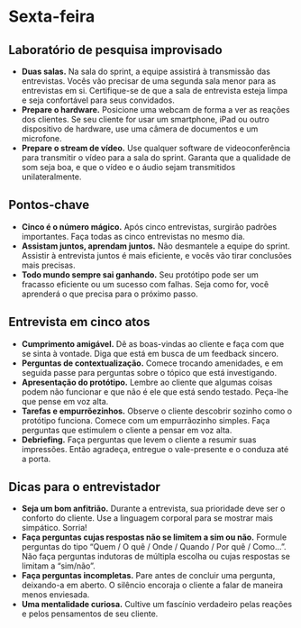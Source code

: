 # Sexta-feira

## Laboratório de pesquisa improvisado
- **Duas salas.** Na sala do sprint, a equipe assistirá à transmissão das entrevistas. Vocês vão precisar de uma segunda sala menor para as entrevistas em si. Certifique-se de que a sala de entrevista esteja limpa e seja confortável para seus convidados.
- **Prepare o hardware.** Posicione uma webcam de forma a ver as reações dos clientes. Se seu cliente for usar um smartphone, iPad ou outro dispositivo de hardware, use uma câmera de documentos e um microfone.
- **Prepare o stream de vídeo.** Use qualquer software de videoconferência para transmitir o vídeo para a sala do sprint. Garanta que a qualidade de som seja boa, e que o vídeo e o áudio sejam transmitidos unilateralmente.

## Pontos-chave
- **Cinco é o número mágico.** Após cinco entrevistas, surgirão padrões importantes. Faça todas as cinco entrevistas no mesmo dia.
- **Assistam juntos, aprendam juntos.** Não desmantele a equipe do sprint. Assistir à entrevista juntos é mais eficiente, e vocês vão tirar conclusões mais precisas.
- **Todo mundo sempre sai ganhando.** Seu protótipo pode ser um fracasso eficiente ou um sucesso com falhas. Seja como for, você aprenderá o que precisa para o próximo passo.

## Entrevista em cinco atos
- **Cumprimento amigável.** Dê as boas-vindas ao cliente e faça com que se sinta à vontade. Diga que está em busca de um feedback sincero.
- **Perguntas de contextualização.** Comece trocando amenidades, e em seguida passe para perguntas sobre o tópico que está investigando.
- **Apresentação do protótipo.** Lembre ao cliente que algumas coisas podem não funcionar e que não é ele que está sendo testado. Peça-lhe que pense em voz alta.
- **Tarefas e empurrõezinhos.** Observe o cliente descobrir sozinho como o protótipo funciona. Comece com um empurrãozinho simples. Faça perguntas que estimulem o cliente a pensar em voz alta.
- **Debriefing.** Faça perguntas que levem o cliente a resumir suas impressões. Então agradeça, entregue o vale-presente e o conduza até a porta.

## Dicas para o entrevistador
- **Seja um bom anfitrião.** Durante a entrevista, sua prioridade deve ser o conforto do cliente. Use a linguagem corporal para se mostrar mais simpático. Sorria!
- **Faça perguntas cujas respostas não se limitem a sim ou não.** Formule perguntas do tipo “Quem / O quê / Onde / Quando / Por quê / Como...”. Não faça perguntas indutoras de múltipla escolha ou cujas respostas se limitam a “sim/não”.
- **Faça perguntas incompletas.** Pare antes de concluir uma pergunta, deixando-a em aberto. O silêncio encoraja o cliente a falar de maneira menos enviesada.
- **Uma mentalidade curiosa.** Cultive um fascínio verdadeiro pelas reações e pelos pensamentos de seu cliente.
